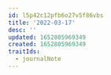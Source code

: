 ```yaml
---
id: l5p42c12pfb6o27v5f86vbs
title: '2022-03-17'
desc: ''
updated: 1652805969349
created: 1652805969349
traitIds:
  - journalNote
---
```



